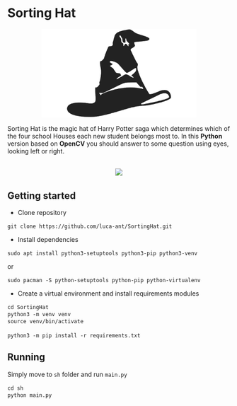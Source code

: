 # Sorting Hat

<p align="center">
  <img width=350px src="https://github.com/luca-ant/SortingHat/blob/master/sh/resources/sorting_hat.png?raw=true">
</p>
Sorting Hat is the magic hat of Harry Potter saga which determines which of the four school Houses each new student belongs most to. In this <b>Python</b> version based on <b>OpenCV</b> you should answer to some question using eyes, looking left or right.
<br />
<br />
<p align="center">
  <img width=1024px src="https://github.com/luca-ant/SortingHat/blob/master/videos/sorting_hat.gif">
</p>

## Getting started

* Clone repository
```
git clone https://github.com/luca-ant/SortingHat.git
```

* Install dependencies
```
sudo apt install python3-setuptools python3-pip python3-venv
```
or
```
sudo pacman -S python-setuptools python-pip python-virtualenv
```

* Create a virtual environment and install requirements modules
```
cd SortingHat
python3 -m venv venv
source venv/bin/activate

python3 -m pip install -r requirements.txt
```

## Running

Simply move to `sh` folder and run `main.py`

```
cd sh
python main.py
```
